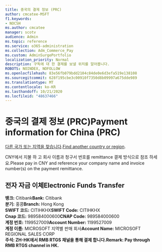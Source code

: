 ```yaml
---
title: 중국의 결제 정보 (PRC)
author: cmcatee-MSFT
f1.keywords:
- NOCSH
ms.author: cmcatee
manager: scotv
audience: Admin
ms.topic: reference
ms.service: o365-administration
ms.collection: Adm_Commerce_Pay
ms.custom: AdminSurgePortfolio
localization_priority: Normal
description: 구독에 대 한 결제를 보낼 위치를 알아봅니다.
ROBOTS: NOINDEX, NOFOLLOW
ms.openlocfilehash: 83e56fb079bdd2104c84de0e6d3efa519e138108
ms.sourcegitcommit: 628f195cbe3c00910f7350d8b09997a675dde989
ms.translationtype: MT
ms.contentlocale: ko-KR
ms.lasthandoff: 10/21/2020
ms.locfileid: "48637466"
---
```

# <a name="payment-information-for-china-prc"></a><span data-ttu-id="c02cb-103">중국의 결제 정보 (PRC)</span><span class="sxs-lookup"><span data-stu-id="c02cb-103">Payment information for China (PRC)</span></span>

<span data-ttu-id="c02cb-104">[다른 국가 또는 지역을 찾습니다](../billing-and-payments/pay-for-your-subscription.md).</span><span class="sxs-lookup"><span data-stu-id="c02cb-104">[Find another country or region](../billing-and-payments/pay-for-your-subscription.md).</span></span>

<span data-ttu-id="c02cb-105">CNY에서 지불 하 고 회사 이름과 청구서 번호를 remittance 결제 방식으로 참조 하세요.</span><span class="sxs-lookup"><span data-stu-id="c02cb-105">Please pay in CNY and reference your company name and invoice number(s) on the payment remittance.</span></span>

## <a name="electronic-funds-transfer"></a><span data-ttu-id="c02cb-106">전자 자금 이체</span><span class="sxs-lookup"><span data-stu-id="c02cb-106">Electronic Funds Transfer</span></span>

<span data-ttu-id="c02cb-107">**뱅크:** Citibank</span><span class="sxs-lookup"><span data-stu-id="c02cb-107">**Bank:** Citibank</span></span>  
<span data-ttu-id="c02cb-108">**분기:** 홍콩</span><span class="sxs-lookup"><span data-stu-id="c02cb-108">**Branch:** Hong Kong</span></span>  
<span data-ttu-id="c02cb-109">**SWIFT 코드:** CITIHKHX</span><span class="sxs-lookup"><span data-stu-id="c02cb-109">**SWIFT Code:** CITIHKHX</span></span>  
<span data-ttu-id="c02cb-110">**Cnap 코드:** 989584000600</span><span class="sxs-lookup"><span data-stu-id="c02cb-110">**CNAP Code:** 989584000600</span></span>   
<span data-ttu-id="c02cb-111">**계정 번호:** 1199527009</span><span class="sxs-lookup"><span data-stu-id="c02cb-111">**Account Number:** 1199527009</span></span>  
<span data-ttu-id="c02cb-112">**계정 이름:** MICROSOFT 지역별 판매 회사</span><span class="sxs-lookup"><span data-stu-id="c02cb-112">**Account Name:** MICROSOFT REGIONAL SALES CORP</span></span>  
<span data-ttu-id="c02cb-113">**주석: ZH-HK에서 RMB RTGS 채널을 통해 결제 합니다.**</span><span class="sxs-lookup"><span data-stu-id="c02cb-113">**Remark: Pay through RMB RTGS channel in HK.**</span></span>  